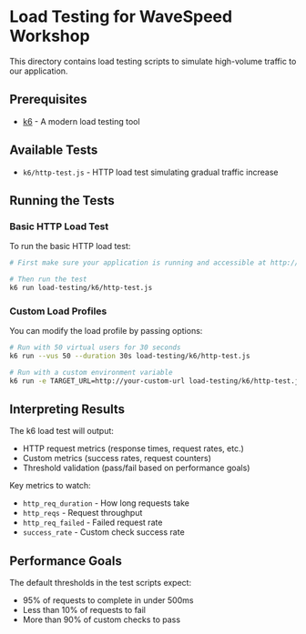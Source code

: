 # Load Testing for WaveSpeed Workshop

This directory contains load testing scripts to simulate high-volume traffic to our application.

## Prerequisites

- [k6](https://k6.io/docs/getting-started/installation/) - A modern load testing tool

## Available Tests

- `k6/http-test.js` - HTTP load test simulating gradual traffic increase

## Running the Tests

### Basic HTTP Load Test

To run the basic HTTP load test:

```bash
# First make sure your application is running and accessible at http://localhost:8080

# Then run the test
k6 run load-testing/k6/http-test.js
```

### Custom Load Profiles

You can modify the load profile by passing options:

```bash
# Run with 50 virtual users for 30 seconds
k6 run --vus 50 --duration 30s load-testing/k6/http-test.js

# Run with a custom environment variable
k6 run -e TARGET_URL=http://your-custom-url load-testing/k6/http-test.js
```

## Interpreting Results

The k6 load test will output:

- HTTP request metrics (response times, request rates, etc.)
- Custom metrics (success rates, request counters)
- Threshold validation (pass/fail based on performance goals)

Key metrics to watch:
- `http_req_duration` - How long requests take
- `http_reqs` - Request throughput
- `http_req_failed` - Failed request rate
- `success_rate` - Custom check success rate

## Performance Goals

The default thresholds in the test scripts expect:
- 95% of requests to complete in under 500ms
- Less than 10% of requests to fail
- More than 90% of custom checks to pass 